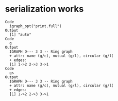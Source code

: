 # serialization works

    Code
      igraph_opt("print.full")
    Output
      [1] "auto"
    Code
      g
    Output
      IGRAPH D--- 3 3 -- Ring graph
      + attr: name (g/c), mutual (g/l), circular (g/l)
      + edges:
      [1] 1->2 2->3 3->1
    Code
      gs
    Output
      IGRAPH D--- 3 3 -- Ring graph
      + attr: name (g/c), mutual (g/l), circular (g/l)
      + edges:
      [1] 1->2 2->3 3->1

